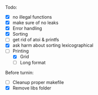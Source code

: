 Todo:
 - [X] no illegal functions
 - [X] make sure of no leaks
 - [X] Error handling
 - [X] Sorting
 - [ ] get rid of atoi & printfs
 - [X] ask harm about sorting lexicographical
 - [ ] Printing
   - [X] Grid
   - [ ] Long format

Before turnin:
 - [ ] Cleanup proper makefile
 - [X] Remove libs folder
